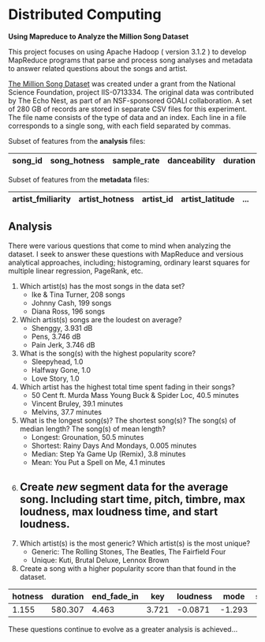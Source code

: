 # Distributed Computing
**Using Mapreduce to Analyze the Million Song Dataset**

This project focuses on using Apache Hadoop ( version 3.1.2 ) to develop MapReduce programs that parse and process song analyses and metadata to answer related questions about the songs and artist.

[The Million Song Dataset](https://labrosa.ee.columbia.edu/millionsong/) was created under a grant from the National Science Foundation, project IIS-0713334. The original data was contributed by The Echo Nest, as part of an NSF-sponsored GOALI collaboration. A set of 280 GB of records are stored in separate CSV files for this experiment. The file name consists of the type of data and an index. Each line in a file corresponds to a single song, with each field separated by commas.

Subset of features from the **analysis** files:

| song_id | song_hotness | sample_rate | danceability | duration | key | loudness | ... | tempo | segments_pitches |
|---------|--------------|-------------|--------------|----------|-----|----------|-----|-------|------------------|

Subset of features from the **metadata** files:

| artist_fmiliarity | artist_hotness | artist_id | artist_latitude | ... | song_id | title | similar_artists | year |
|-------------------|----------------|-----------|-----------------|-----|---------|-------|-----------------|------|

## Analysis

There were various questions that come to mind when analyzing the dataset. I seek to answer these questions with MapReduce and versious analytical approaches, including; histograming, ordinary learst squares for multiple linear regression, PageRank, etc.

1. Which artist(s) has the most songs in the data set?
    - Ike & Tina Turner, 208 songs
    - Johnny Cash, 199 songs
    - Diana Ross, 196 songs
2. Which artist(s) songs are the loudest on average?
    - Shenggy, 3.931 dB
    - Pens, 3.746 dB
    - Pain Jerk, 3.746 dB
3. What is the song(s) with the highest popularity score?
    - Sleepyhead, 1.0
    - Halfway Gone, 1.0
    - Love Story, 1.0
4. Which artist has the highest total time spent fading in their songs?
    - 50 Cent ft. Murda Mass Young Buck & Spider Loc, 40.5 minutes
    - Vincent Bruley, 39.1 minutes
    - Melvins, 37.7 minutes
5. What is the longest song(s)? The shortest song(s)? The song(s) of median length? The song(s) of mean length?
    - Longest: Grounation, 50.5 minutes
    - Shortest: Rainy Days And Mondays, 0.005 minutes
    - Median: Step Ya Game Up (Remix), 3.8 minutes
    - Mean: You Put a Spell on Me, 4.1 minutes
6. Create *new* segment data for the average song. Including start time, pitch, timbre, max loudness, max loudness time, and start loudness.
    - 
7. Which artist(s) is the most generic? Which artist(s) is the most unique?
    - Generic: The Rolling Stones, The Beatles, The Fairfield Four
    - Unique: Kuti, Brutal Deluxe, Lennox Brown
8. Create a song with a higher popularity score than that found in the dataset.  

hotness | duration | end_fade_in | key | loudness | mode | start_fade_out | tempo | time_sign 
---|---|---|---|---|---|---|---|---
1.155 | 580.307 | 4.463 | 3.721 | -0.0871 | -1.293 | -518.386 | 171.054 | -0.318

These questions continue to evolve as a greater analysis is achieved...
